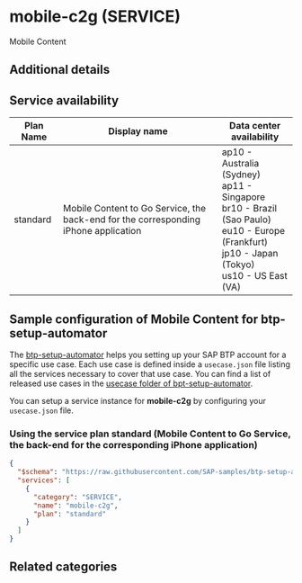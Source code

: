 # mobile-c2g (SERVICE)

Mobile Content

## Additional details


## Service availability

| Plan Name | Display name | Data center availability  |
|------|----------------|---------------------------|
|  standard  |  Mobile Content to Go Service, the back-end for the corresponding iPhone application  | ap10 - Australia (Sydney)<br> ap11 - Singapore<br> br10 - Brazil (Sao Paulo)<br> eu10 - Europe (Frankfurt)<br> jp10 - Japan (Tokyo)<br> us10 - US East (VA)  |

## Sample configuration of **Mobile Content** for btp-setup-automator

The [btp-setup-automator](https://github.com/SAP-samples/btp-setup-automator) helps you setting up your SAP BTP account for a specific use case. Each use case is defined inside a `usecase.json` file listing all the services necessary to cover that use case. You can find a list of released use cases in the [usecase folder of bpt-setup-automator](https://github.com/SAP-samples/btp-setup-automator/tree/main/usecases).

You can setup a service instance for **mobile-c2g** by configuring your `usecase.json` file.

### Using the service plan **standard** (Mobile Content to Go Service, the back-end for the corresponding iPhone application)

```json
{
  "$schema": "https://raw.githubusercontent.com/SAP-samples/btp-setup-automator/main/libs/btpsa-usecase.json",
  "services": [
    {
      "category": "SERVICE",
      "name": "mobile-c2g",
      "plan": "standard"
    }
  ]
}
```

## Related categories
